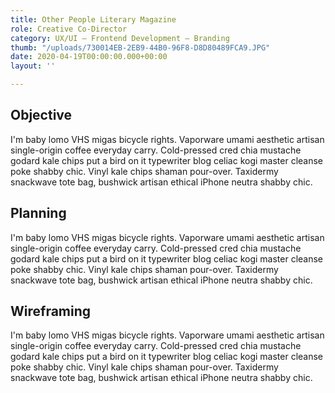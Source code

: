 ```yaml
---
title: Other People Literary Magazine
role: Creative Co-Director
category: UX/UI — Frontend Development — Branding
thumb: "/uploads/730014EB-2EB9-44B0-96F8-D8D80489FCA9.JPG"
date: 2020-04-19T00:00:00.000+00:00
layout: ''

---
```

## Objective

I'm baby lomo VHS migas bicycle rights. Vaporware umami aesthetic artisan single-origin coffee everyday carry. Cold-pressed cred chia mustache godard kale chips put a bird on it typewriter blog celiac kogi master cleanse poke shabby chic. Vinyl kale chips shaman pour-over. Taxidermy snackwave tote bag, bushwick artisan ethical iPhone neutra shabby chic.

## Planning

I'm baby lomo VHS migas bicycle rights. Vaporware umami aesthetic artisan single-origin coffee everyday carry. Cold-pressed cred chia mustache godard kale chips put a bird on it typewriter blog celiac kogi master cleanse poke shabby chic. Vinyl kale chips shaman pour-over. Taxidermy snackwave tote bag, bushwick artisan ethical iPhone neutra shabby chic.

## Wireframing

I'm baby lomo VHS migas bicycle rights. Vaporware umami aesthetic artisan single-origin coffee everyday carry. Cold-pressed cred chia mustache godard kale chips put a bird on it typewriter blog celiac kogi master cleanse poke shabby chic. Vinyl kale chips shaman pour-over. Taxidermy snackwave tote bag, bushwick artisan ethical iPhone neutra shabby chic.